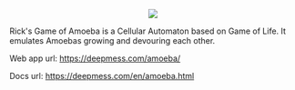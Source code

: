 <p align="center">
  <img src ="https://deepmess.com/images/icon/amoeba.png" />
</p>


Rick's Game of Amoeba is a Cellular Automaton based on Game of Life. It emulates Amoebas growing and devouring each other.

Web app url: https://deepmess.com/amoeba/

Docs url: https://deepmess.com/en/amoeba.html

